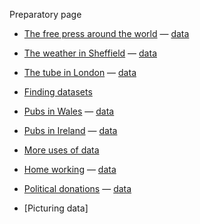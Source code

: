 Preparatory page

- [The free press around the world](https://forms.gle/2eqyZDRSC1ira54b8) — [data](csvs/rsf_2021_sel.csv)
- [The weather in Sheffield](https://forms.gle/vE7qyvDxMPbysyo88) — [data](csvs/sheffield_weather_sel.csv)
- [The tube in London](https://forms.gle/TEcZadFC7MkCMzBu5) — [data](csvs/tube_2017.csv)

- [Finding datasets](https://forms.gle/e59KU8RJgPS3L2jt8)

- [Pubs in Wales](https://forms.gle/qrL5jyJ6Lkts5vscA) — [data](csvs/wales_pubs.xlsx)
- [Pubs in Ireland](https://forms.gle/TT7yDtGjRfmwgh9E6) — [data](csvs/ireland_licences_2018.csv)

- [More uses of data](https://forms.gle/rYyZPGDyxD42eBLj6)

- [Home working](https://forms.gle/Piaox7p86rDebmX8A) — [data](csvs/hw_2021.xls)
- [Political donations](https://forms.gle/2CrF3gvHMp21Uotx8) — [data](csvs/all_parties_2020.xlsx)

- [Picturing data]

<!-- - Watch some or all of these two talks in [Perugia in 2019](https://www.youtube.com/watch?v=HN2QXParCXo) and at the [Centre for Investigative Journalism in 2017](https://www.youtube.com/watch?v=DYzDnufwHNE)
- [Big numbers?](https://forms.gle/WjhPJRszdT6ABmZj7) -->

<!-- https://aodhanlutetiae.github.io/dj/csvs/all_parties_2020.xlsx -->
